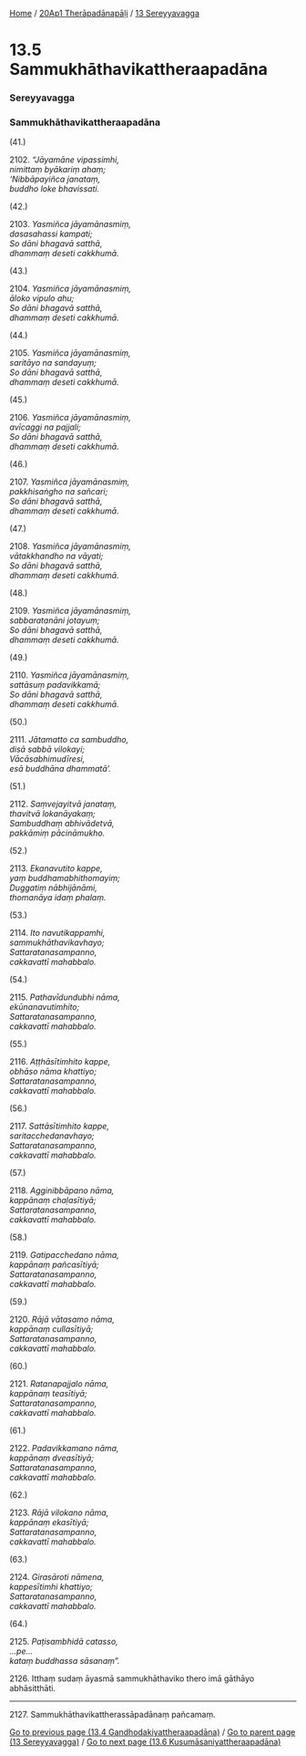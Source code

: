 
[Home](/) / [20Ap1 Therāpadānapāḷi](../../20Ap1.md) / [13 Sereyyavagga](../13.md)

# 13.5 Sammukhāthavikattheraapadāna

### Sereyyavagga

### Sammukhāthavikattheraapadāna

(41.)

2102\. _“Jāyamāne vipassimhi,_  
_nimittaṃ byākariṃ ahaṃ;_  
_‘Nibbāpayiñca janataṃ,_  
_buddho loke bhavissati._  


(42.)

2103\. _Yasmiñca jāyamānasmiṃ,_  
_dasasahassi kampati;_  
_So dāni bhagavā satthā,_  
_dhammaṃ deseti cakkhumā._  


(43.)

2104\. _Yasmiñca jāyamānasmiṃ,_  
_āloko vipulo ahu;_  
_So dāni bhagavā satthā,_  
_dhammaṃ deseti cakkhumā._  


(44.)

2105\. _Yasmiñca jāyamānasmiṃ,_  
_saritāyo na sandayuṃ;_  
_So dāni bhagavā satthā,_  
_dhammaṃ deseti cakkhumā._  


(45.)

2106\. _Yasmiñca jāyamānasmiṃ,_  
_avīcaggi na pajjali;_  
_So dāni bhagavā satthā,_  
_dhammaṃ deseti cakkhumā._  


(46.)

2107\. _Yasmiñca jāyamānasmiṃ,_  
_pakkhisaṅgho na sañcari;_  
_So dāni bhagavā satthā,_  
_dhammaṃ deseti cakkhumā._  


(47.)

2108\. _Yasmiñca jāyamānasmiṃ,_  
_vātakkhandho na vāyati;_  
_So dāni bhagavā satthā,_  
_dhammaṃ deseti cakkhumā._  


(48.)

2109\. _Yasmiñca jāyamānasmiṃ,_  
_sabbaratanāni jotayuṃ;_  
_So dāni bhagavā satthā,_  
_dhammaṃ deseti cakkhumā._  


(49.)

2110\. _Yasmiñca jāyamānasmiṃ,_  
_sattāsuṃ padavikkamā;_  
_So dāni bhagavā satthā,_  
_dhammaṃ deseti cakkhumā._  


(50.)

2111\. _Jātamatto ca sambuddho,_  
_disā sabbā vilokayi;_  
_Vācāsabhimudīresi,_  
_esā buddhāna dhammatā’._  


(51.)

2112\. _Saṃvejayitvā janataṃ,_  
_thavitvā lokanāyakaṃ;_  
_Sambuddhaṃ abhivādetvā,_  
_pakkāmiṃ pācināmukho._  


(52.)

2113\. _Ekanavutito kappe,_  
_yaṃ buddhamabhithomayiṃ;_  
_Duggatiṃ nābhijānāmi,_  
_thomanāya idaṃ phalaṃ._  


(53.)

2114\. _Ito navutikappamhi,_  
_sammukhāthavikavhayo;_  
_Sattaratanasampanno,_  
_cakkavattī mahabbalo._  


(54.)

2115\. _Pathavīdundubhi nāma,_  
_ekūnanavutimhito;_  
_Sattaratanasampanno,_  
_cakkavattī mahabbalo._  


(55.)

2116\. _Aṭṭhāsītimhito kappe,_  
_obhāso nāma khattiyo;_  
_Sattaratanasampanno,_  
_cakkavattī mahabbalo._  


(56.)

2117\. _Sattāsītimhito kappe,_  
_saritacchedanavhayo;_  
_Sattaratanasampanno,_  
_cakkavattī mahabbalo._  


(57.)

2118\. _Agginibbāpano nāma,_  
_kappānaṃ chaḷasītiyā;_  
_Sattaratanasampanno,_  
_cakkavattī mahabbalo._  


(58.)

2119\. _Gatipacchedano nāma,_  
_kappānaṃ pañcasītiyā;_  
_Sattaratanasampanno,_  
_cakkavattī mahabbalo._  


(59.)

2120\. _Rājā vātasamo nāma,_  
_kappānaṃ cullasītiyā;_  
_Sattaratanasampanno,_  
_cakkavattī mahabbalo._  


(60.)

2121\. _Ratanapajjalo nāma,_  
_kappānaṃ teasītiyā;_  
_Sattaratanasampanno,_  
_cakkavattī mahabbalo._  


(61.)

2122\. _Padavikkamano nāma,_  
_kappānaṃ dveasītiyā;_  
_Sattaratanasampanno,_  
_cakkavattī mahabbalo._  


(62.)

2123\. _Rājā vilokano nāma,_  
_kappānaṃ ekasītiyā;_  
_Sattaratanasampanno,_  
_cakkavattī mahabbalo._  


(63.)

2124\. _Girasāroti nāmena,_  
_kappesītimhi khattiyo;_  
_Sattaratanasampanno,_  
_cakkavattī mahabbalo._  


(64.)

2125\. _Paṭisambhidā catasso,_  
_…pe…_  
_kataṃ buddhassa sāsanaṃ”._  


2126\. Itthaṃ sudaṃ āyasmā sammukhāthaviko thero imā gāthāyo abhāsitthāti.

---

2127\. Sammukhāthavikattherassāpadānaṃ pañcamaṃ.



[Go to previous page (13.4 Gandhodakiyattheraapadāna)](13.4.md) / [Go to parent page (13 Sereyyavagga)](../13.md) / [Go to next page (13.6 Kusumāsaniyattheraapadāna)](13.6.md)


